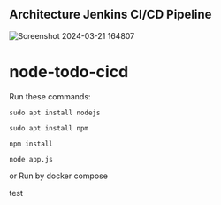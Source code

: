 ## Architecture Jenkins CI/CD Pipeline    

![Screenshot 2024-03-21 164807](https://github.com/Goofy05/Jenkins-ci-cd-Project/assets/158276086/8db2479f-15d8-4b6d-bacf-47c216e0b11d)


# node-todo-cicd

Run these commands:


`sudo apt install nodejs`


`sudo apt install npm`


`npm install`

`node app.js`

or Run by docker compose

test

